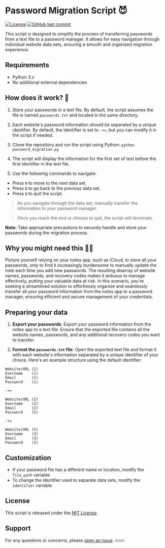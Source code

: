 # Password Migration Script 😈

[![License](https://img.shields.io/github/license/erubescent/password-migration?style=plastic)](/LICENSE) [![GitHub last commit](https://img.shields.io/github/last-commit/erubescent/password-migration?color=red&style=plastic)](https://github.com/erubescent/password-migration/commits/main)

This script is designed to simplify the process of transferring passwords from a text file to a password manager. It allows for easy navigation through individual website data sets, ensuring a smooth and organized migration experience.

## Requirements

- Python 3.x
- No additional external dependencies

## How does it work? 🤔

1. Store your passwords in a text file. By default, the script assumes the file is named `passwords.txt` and located in the same directory.

2. Each website's password information should be separated by a unique identifier. By default, the identifier is set to `-+=`, but you can modify it in the script if needed.

3. Clone the repository and run the script using Python:
`python password_migration.py`

4. The script will display the information for the first set of text before the first identifier in the text file.

5. Use the following commands to navigate:
- Press `N` to move to the next data set.
- Press `B` to go back to the previous data set.
- Press `Q` to quit the script.

> As you navigate through the data set, manually transfer the information to your password manager.

> Once you reach the end or choose to quit, the script will terminate.

**Note:** Take appropriate precautions to securely handle and store your passwords during the migration process.

## Why you might need this 💁‍♀️
Picture yourself relying on your notes app, such as iCloud, to store all your passwords, only to find it increasingly burdensome to manually update the note each time you add new passwords. The resulting disarray of website names, passwords, and recovery codes makes it arduous to manage effectively, putting your valuable data at risk. In this scenario, you're seeking a streamlined solution to effortlessly organize and seamlessly transfer all your password information from the notes app to a password manager, ensuring efficient and secure management of your credentials.

## Preparing your data

1. **Export your passwords**: Export your password information from the notes app to a text file. Ensure that the exported file contains all the website names, passwords, and any additional recovery codes you want to transfer.

2. **Format the `passwords.txt` file**: Open the exported text file and format it with each website's information separated by a unique identifier of your choice. Here's an example structure using the default identifier:

```text
Website/URL (1)
Username    (1)
Email       (1)
Password    (1)

-+=

Website/URL (2)
Username    (2)
Email       (2)
Password    (2)

-+=

Website/URL (3)
Username    (3)
Email       (3)
Password    (3)
```

## Customization

- If your password file has a different name or location, modify the `file_path` variable
- To change the identifier used to separate data sets, modify the `identifier` variable

## License

This script is released under the [MIT License](LICENSE).

## Support

For any questions or concerns, please [open an issue](https://github.com/erubescent/password-migration/issues). 🔥🔥🔥
